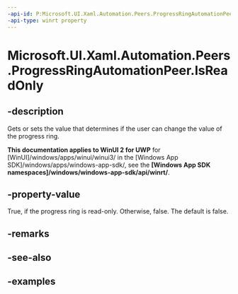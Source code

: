 ```yaml
---
-api-id: P:Microsoft.UI.Xaml.Automation.Peers.ProgressRingAutomationPeer.IsReadOnly
-api-type: winrt property
---
```


# Microsoft.UI.Xaml.Automation.Peers.ProgressRingAutomationPeer.IsReadOnly

<!--
public bool IsReadOnly { get; }
-->

## -description

Gets or sets the value that determines if the user can change the value of the progress ring.

**This documentation applies to WinUI 2 for UWP** for [WinUI]/windows/apps/winui/winui3/ in the [Windows App SDK]/windows/apps/windows-app-sdk/, see the **[Windows App SDK namespaces]/windows/windows-app-sdk/api/winrt/**.

## -property-value

True, if the progress ring is read-only. Otherwise, false. The default is false.

## -remarks

## -see-also

## -examples
